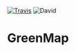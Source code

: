 [![Travis](https://travis-ci.com/reisman-internship-2019-greenmap/GreenMap-api.svg?branch=master)](https://travis-ci.com/reisman-internship-2019-greenmap/GreenMap-api)
![David](https://david-dm.org/reisman-internship-2019-greenmap/GreenMap-api.svg)

# GreenMap
